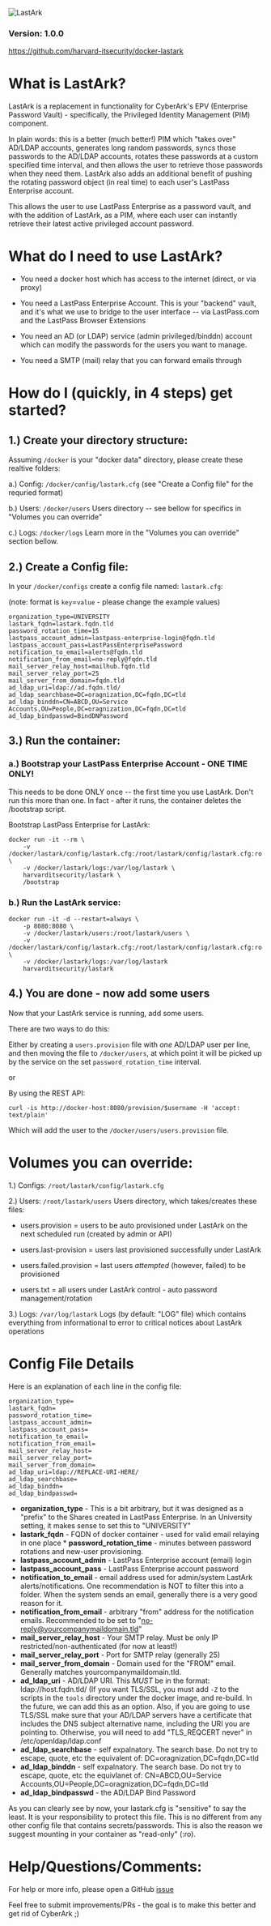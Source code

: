 ![LastArk](https://preview.ibb.co/gZew4x/lastark.png)
### Version: 1.0.0

https://github.com/harvard-itsecurity/docker-lastark

# What is LastArk?

LastArk is a replacement in functionality for CyberArk's EPV (Enterprise Password Vault) - specifically, the Privileged Identity Management (PIM) component.

In plain words: this is a better (much better!) PIM which "takes over" AD/LDAP accounts, generates long random passwords, syncs those passwords to the AD/LDAP accounts, rotates these passwords at a custom specified time interval, and then allows the user to retrieve those passwords when they need them. LastArk also adds an additional benefit of pushing the rotating password object (in real time) to each user's LastPass Enterprise account.

This allows the user to use LastPass Enterprise as a password vault, and with the addition of LastArk, as a PIM, where each user can instantly retrieve their latest active privileged account password.

# What do I need to use LastArk?

* You need a docker host which has access to the internet (direct, or via proxy)

* You need a LastPass Enterprise Account.
This is your "backend" vault, and it's what we use to bridge to the
user interface -- via LastPass.com and the LastPass Browser Extensions

* You need an AD (or LDAP) service (admin privileged/binddn) account which can modify the passwords for the users you want to manage.

* You need a SMTP (mail) relay that you can forward emails through

# How do I (quickly, in 4 steps) get started?

## 1.) Create your directory structure:
Assuming ```/docker``` is your "docker data" directory, please create these realtive folders:

a.) Config: ```/docker/config/lastark.cfg```
(see "Create a Config file" for the requried format)

b.) Users: ```/docker/users```
Users directory -- see bellow for specifics in "Volumes you can override"

c.) Logs: ```/docker/logs```
Learn more in the "Volumes you can override" section bellow.

## 2.) Create a Config file:
In your ```/docker/configs``` create a config file named: ```lastark.cfg```:

(note: format is ```key```=```value``` - please change the example values)

```
organization_type=UNIVERSITY
lastark_fqdn=lastark.fqdn.tld
password_rotation_time=15
lastpass_account_admin=lastpass-enterprise-login@fqdn.tld
lastpass_account_pass=LastPassEnterprisePassword
notification_to_email=alerts@fqdn.tld
notification_from_email=no-reply@fqdn.tld
mail_server_relay_host=mailhub.fqdn.tld
mail_server_relay_port=25
mail_server_from_domain=fqdn.tld
ad_ldap_uri=ldap://ad.fqdn.tld/
ad_ldap_searchbase=DC=oragnization,DC=fqdn,DC=tld
ad_ldap_binddn=CN=ABCD,OU=Service Accounts,OU=People,DC=oragnization,DC=fqdn,DC=tld
ad_ldap_bindpasswd=BindDNPassword
```

## 3.) Run the container:

### a.) Bootstrap your LastPass Enterprise Account - ONE TIME ONLY!

This needs to be done ONLY once -- the first time you use LastArk.
Don't run this more than one. In fact - after it runs, the container
deletes the /bootstrap script.

Bootstrap LastPass Enterprise for LastArk:
```
docker run -it --rm \
    -v /docker/lastark/config/lastark.cfg:/root/lastark/config/lastark.cfg:ro \
    -v /docker/lastark/logs:/var/log/lastark \
    harvarditsecurity/lastark \
    /bootstrap
```

### b.) Run the LastArk service:
```
docker run -it -d --restart=always \
    -p 8080:8080 \
    -v /docker/lastark/users:/root/lastark/users \
    -v /docker/lastark/config/lastark.cfg:/root/lastark/config/lastark.cfg:ro \
    -v /docker/lastark/logs:/var/log/lastark
    harvarditsecurity/lastark
```

## 4.) You are done - now add some users

Now that your LastArk service is running, add some users.

There are two ways to do this:

Either by creating a ```users.provision``` file with _one_ AD/LDAP
user per line, and then moving the file to ```/docker/users```, at
which point it will be picked up by the service on the set
```password_rotation_time``` interval.

or

By using the REST API:

```
curl -is http://docker-host:8080/provision/$username -H 'accept: text/plain'
```
Which will add the user to the ```/docker/users/users.provision```
file.

# Volumes you can override:
1.) Configs: ```/root/lastark/config/lastark.cfg```

2.) Users: ```/root/lastark/users```
Users directory, which takes/creates these files:
* users.provision = users to be auto provisioned under LastArk on the
next scheduled run (created by admin or API)

* users.last-provision = users last provisioned successfully under
LastArk

* users.failed.provision = last users _attempted_ (however, failed) to
be provisioned

* users.txt = all users under LastArk control - auto password
management/rotation

3.) Logs: ```/var/log/lastark```
Logs (by default: "LOG" file) which contains everything from informational to error to critical notices about LastArk operations

# Config File Details

Here is an explanation of each line in the config file:

```
organization_type=
lastark_fqdn=
password_rotation_time=
lastpass_account_admin=
lastpass_account_pass=
notification_to_email=
notification_from_email=
mail_server_relay_host=
mail_server_relay_port=
mail_server_from_domain=
ad_ldap_uri=ldap://REPLACE-URI-HERE/
ad_ldap_searchbase=
ad_ldap_binddn=
ad_ldap_bindpasswd=
```

* **organization_type** - This is a bit arbitrary, but it was designed as a "prefix" to the Shares created in LastPass Enterprise. In an University setting, it makes sense to set this to "UNIVERSITY"
* **lastark_fqdn** - FQDN of docker container - used for valid email relaying in one place * **password_rotation_time** - minutes between password rotations and new-user provisioning.
* **lastpass_account_admin** - LastPass Enterprise account (email) login
* **lastpass_account_pass** - LastPass Enterprise account password
* **notification_to_email** - email address used for admin/system LastArk alerts/notifications. One recommendation is NOT to filter this into a folder. When the system sends an email, generally there is a very good reason for it.
* **notification_from_email** - arbitrary "from" address for the notification emails. Recommended to be set to "no-reply@yourcompanymaildomain.tld"
* **mail_server_relay_host** - Your SMTP relay. Must be only IP restricted/non-authenticated (for now at least!)
* **mail_server_relay_port** - Port for SMTP relay (generally 25)
* **mail_server_from_domain** - Domain used for the "FROM" email. Generally matches yourcompanymaildomain.tld.
* **ad_ldap_uri** - AD/LDAP URI. This _MUST_ be in the format: ldap://host.fqdn.tld/ (If you want TLS/SSL, you must add ```-Z``` to the scripts in the ```tools``` directory under the docker image, and re-build. In the future, we can add this as an option. Also, if you are going to use TLS/SSL make sure that your AD/LDAP servers have a certificate that includes the DNS subject alternative name, including the URI you are pointing to. Otherwise, you will need to add "TLS_REQCERT never" in /etc/openldap/ldap.conf
* **ad_ldap_searchbase** - self expalnatory. The search base. Do not try to escape, quote, etc the equivalent of: DC=oragnization,DC=fqdn,DC=tld
* **ad_ldap_binddn** - self expalnatory. The search base. Do not try to escape, quote, etc the equivlanet of: CN=ABCD,OU=Service Accounts,OU=People,DC=oragnization,DC=fqdn,DC=tld
* **ad_ldap_bindpasswd** - the AD/LDAP Bind Password

As you can clearly see by now, your lastark.cfg is "sensitive" to say the least. It is your responsibility to protect this file. This is no different from any other config file that contains secrets/passwords. This is also the reason we suggest mounting in your container as "read-only" (:ro).

# Help/Questions/Comments:
For help or more info, please open a GitHub [issue](https://github.com/harvard-itsecurity/docker-lastark/issues)

Feel free to submit improvements/PRs - the goal is to make this better and get rid of CyberArk ;)
